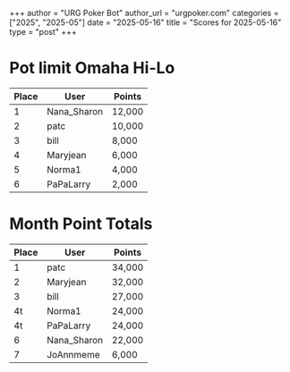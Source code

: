 +++
author = "URG Poker Bot"
author_url = "urgpoker.com"
categories = ["2025", "2025-05"]
date = "2025-05-16"
title = "Scores for 2025-05-16"
type = "post"
+++
# Pot limit Omaha Hi-Lo

| Place | User | Points |
|-------|------|--------|
| 1 | Nana_Sharon | 12,000 |
| 2 | patc | 10,000 |
| 3 | bill | 8,000 |
| 4 | Maryjean | 6,000 |
| 5 | Norma1 | 4,000 |
| 6 | PaPaLarry | 2,000 |

# Month Point Totals

| Place | User | Points |
|-------|------|--------|
| 1 | patc | 34,000 |
| 2 | Maryjean | 32,000 |
| 3 | bill | 27,000 |
| 4t | Norma1 | 24,000 |
| 4t | PaPaLarry | 24,000 |
| 6 | Nana_Sharon | 22,000 |
| 7 | JoAnnmeme | 6,000 |
